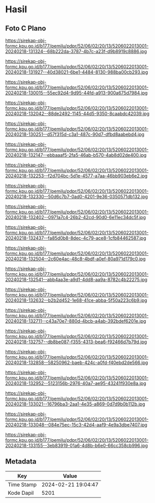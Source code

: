 # Hasil

## Foto C Plano

https://sirekap-obj-formc.kpu.go.id/b177/pemilu/pdpr/52/06/02/20/13/5206022013001-20240218-131324--68b222da-3787-4b7c-a23f-d9b8919c8886.jpg

https://sirekap-obj-formc.kpu.go.id/b177/pemilu/pdpr/52/06/02/20/13/5206022013001-20240218-131927--40d38021-6be1-4484-8130-988ba00cb293.jpg

https://sirekap-obj-formc.kpu.go.id/b177/pemilu/pdpr/52/06/02/20/13/5206022013001-20240218-130015--55ec92d4-9d95-44fd-a913-900a675d7984.jpg

https://sirekap-obj-formc.kpu.go.id/b177/pemilu/pdpr/52/06/02/20/13/5206022013001-20240218-132042--88de2492-1145-44d5-9350-8caabdc42039.jpg

https://sirekap-obj-formc.kpu.go.id/b177/pemilu/pdpr/52/06/02/20/13/5206022013001-20240218-130251--d57f315d-c3a1-487c-90d7-dfbd8aabebd4.jpg

https://sirekap-obj-formc.kpu.go.id/b177/pemilu/pdpr/52/06/02/20/13/5206022013001-20240218-132147--ebbaaaf5-2fa5-46ab-b570-4ab8d02de400.jpg

https://sirekap-obj-formc.kpu.go.id/b177/pemilu/pdpr/52/06/02/20/13/5206022013001-20240218-132253--f2d704bc-5d1e-4577-a7aa-46bb903eb6e2.jpg

https://sirekap-obj-formc.kpu.go.id/b177/pemilu/pdpr/52/06/02/20/13/5206022013001-20240218-132330--50d6c7b7-0ad0-4201-9e36-0350571db132.jpg

https://sirekap-obj-formc.kpu.go.id/b177/pemilu/pdpr/52/06/02/20/13/5206022013001-20240218-132402--0971a7c4-26b2-42cd-90d0-6e11ec34dc5f.jpg

https://sirekap-obj-formc.kpu.go.id/b177/pemilu/pdpr/52/06/02/20/13/5206022013001-20240218-132437--fa85d0b8-8dec-4c79-ace8-1cfb84462587.jpg

https://sirekap-obj-formc.kpu.go.id/b177/pemilu/pdpr/52/06/02/20/13/5206022013001-20240218-132504--2c60e4ac-48c8-4bdf-a0ef-80a971d179c0.jpg

https://sirekap-obj-formc.kpu.go.id/b177/pemilu/pdpr/52/06/02/20/13/5206022013001-20240218-132541--abb4aa3e-a9d1-4dd8-aa9a-8782c4b22275.jpg

https://sirekap-obj-formc.kpu.go.id/b177/pemilu/pdpr/52/06/02/20/13/5206022013001-20240218-132632--b2b2d452-1e68-41ce-abba-5f50a223c6b9.jpg

https://sirekap-obj-formc.kpu.go.id/b177/pemilu/pdpr/52/06/02/20/13/5206022013001-20240218-132711--c43a70e7-880d-4bcb-a4ab-392bdef6201e.jpg

https://sirekap-obj-formc.kpu.go.id/b177/pemilu/pdpr/52/06/02/20/13/5206022013001-20240218-132757--db8be087-f355-4313-bea6-f92466d7b79d.jpg

https://sirekap-obj-formc.kpu.go.id/b177/pemilu/pdpr/52/06/02/20/13/5206022013001-20240218-132858--58250962-baeb-424c-a0fd-f40ebd2de566.jpg

https://sirekap-obj-formc.kpu.go.id/b177/pemilu/pdpr/52/06/02/20/13/5206022013001-20240218-132952--5123156b-2976-40a7-ae95-43241f930e8a.jpg

https://sirekap-obj-formc.kpu.go.id/b177/pemilu/pdpr/52/06/02/20/13/5206022013001-20240218-133021--16796ba3-2aa1-4e35-a869-0d7d9b0b112b.jpg

https://sirekap-obj-formc.kpu.go.id/b177/pemilu/pdpr/52/06/02/20/13/5206022013001-20240218-133048--084e75ec-15c3-42d4-aaf9-4e9a3dbe7407.jpg

https://sirekap-obj-formc.kpu.go.id/b177/pemilu/pdpr/52/06/02/20/13/5206022013001-20240218-133155--3eb83919-01a6-4d8b-b6e0-66cc358cb996.jpg


## Metadata

| Key        | Value               |
| ---------- | ------------------- |
| Time Stamp | 2024-02-21 19:04:47 |
| Kode Dapil | 5201                |



